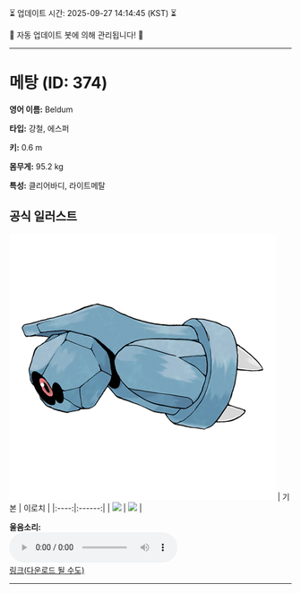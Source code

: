 
⏳ 업데이트 시간: 2025-09-27 14:14:45 (KST) ⏳

🤖 자동 업데이트 봇에 의해 관리됩니다! 🤖

---

# 메탕 (ID: 374)
**영어 이름:** Beldum

**타입:** 강철, 에스퍼

**키:** 0.6 m

**몸무게:** 95.2 kg

**특성:** 클리어바디, 라이트메탈

## 공식 일러스트
![](https://raw.githubusercontent.com/PokeAPI/sprites/master/sprites/pokemon/other/official-artwork/374.png)
| 기본 | 이로치 |
|:----:|:------:|
| <img src="http://play.pokemonshowdown.com/sprites/ani/beldum.gif" width="200"> | <img src="http://play.pokemonshowdown.com/sprites/ani-shiny/beldum.gif" width="200"> |

**울음소리:**<br><audio controls src="https://raw.githubusercontent.com/PokeAPI/cries/main/cries/pokemon/latest/374.ogg"></audio><br> [링크(다운로드 될 수도)](https://raw.githubusercontent.com/PokeAPI/cries/main/cries/pokemon/latest/374.ogg)


---
